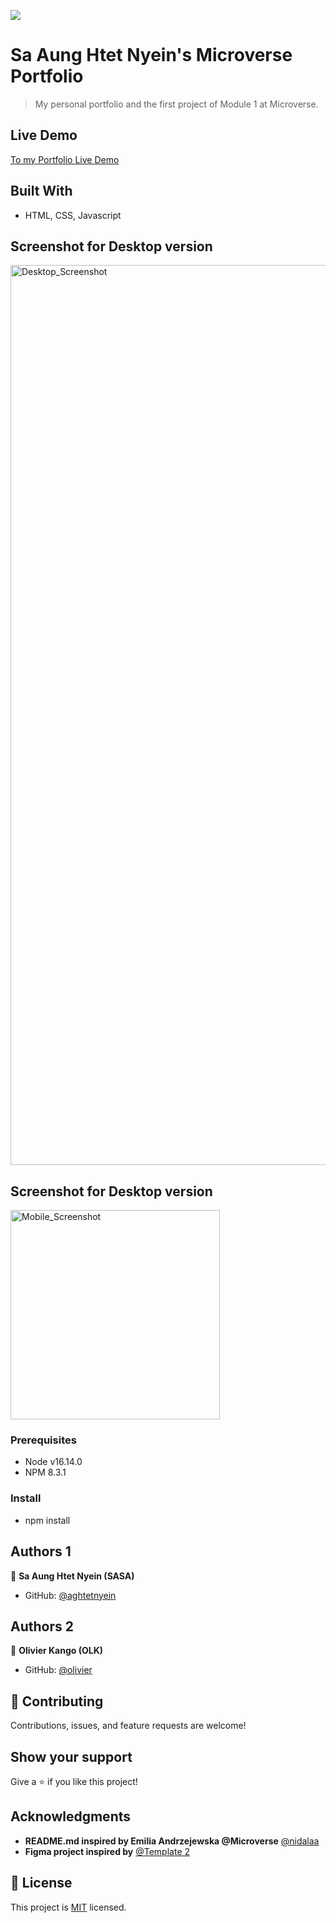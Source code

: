 ![](https://img.shields.io/badge/Microverse-blueviolet)

# Sa Aung Htet Nyein's Microverse Portfolio

> My personal portfolio and the first project of Module 1 at Microverse.

## Live Demo

[To my Portfolio Live Demo](https://aghtetnyein.github.io)

## Built With

- HTML, CSS, Javascript

## Screenshot for Desktop version

<img width="1440" alt="Desktop_Screenshot" src="https://user-images.githubusercontent.com/108806646/186719609-9714ec74-f4f0-44bc-b844-9c27a27a5379.png">

## Screenshot for Desktop version

<img width="335" alt="Mobile_Screenshot" src="https://user-images.githubusercontent.com/108806646/186719970-a7beecae-23ce-4f73-8538-06886d7c6d77.png">

### Prerequisites

- Node v16.14.0
- NPM 8.3.1

### Install

- npm install

## Authors 1

👤 **Sa Aung Htet Nyein (SASA)**

- GitHub: [@aghtetnyein](https://github.com/aghtetnyein)

## Authors 2

👤 **Olivier Kango (OLK)**

- GitHub: [@olivier](https://github.com/Olivier-Kango)

## 🤝 Contributing

Contributions, issues, and feature requests are welcome!

## Show your support

Give a ⭐️ if you like this project!

## Acknowledgments

- **README.md inspired by Emilia Andrzejewska @Microverse** [@nidalaa](https://github.com/nidalaa)
- **Figma project inspired by** [@Template 2](https://www.figma.com/file/l7SqJ3ZfkAKih9sFxvWSR4/Microverse-Student-Project-1?node-id=1%3A1471)

## 📝 License

This project is [MIT](./LICENSE) licensed.
